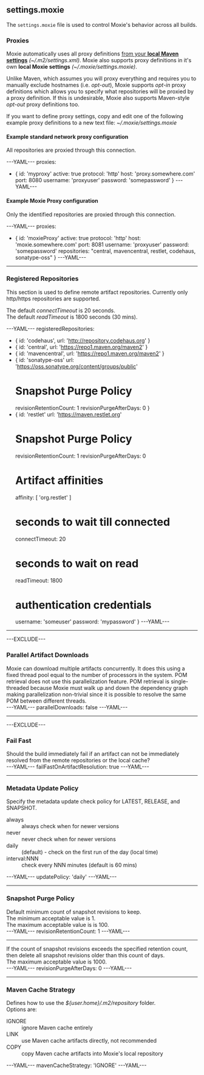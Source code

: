 ## settings.moxie

The `settings.moxie` file is used to control Moxie's behavior across all builds.

### Proxies
Moxie automatically uses all proxy definitions <u>from your <b>local Maven settings</b></u> *(~/.m2/settings.xml)*.  Moxie also supports proxy definitions in it's own <b>local Moxie settings</b> *(~/.moxie/settings.moxie)*.

Unlike Maven, which assumes you will proxy everything and requires you to manually exclude hostnames (i.e. *opt-out*), Moxie supports *opt-in* proxy definitions which allows you to specify what repositories will be proxied by a proxy definition. If this is undesirable, Moxie also supports Maven-style *opt-out* proxy definitions too. 

If you want to define proxy settings, copy and edit one of the following example proxy definitions to a new text file: *~/.moxie/settings.moxie*

#### Example standard network proxy configuration

All repositories are proxied through this connection.

---YAML---
proxies:
- {
    id: 'myproxy'
    active: true
    protocol: 'http'
    host: 'proxy.somewhere.com'
    port: 8080
    username: 'proxyuser'
    password: 'somepassword'
  }
---YAML---

#### Example Moxie Proxy configuration

Only the identified repositories are proxied through this connection.

---YAML---
proxies:
- {
    id: 'moxieProxy'
    active: true
    protocol: 'http'
    host: 'moxie.somewhere.com'
    port: 8081
    username: 'proxyuser'
    password: 'somepassword'
    repositories: "central, mavencentral, restlet, codehaus, sonatype-oss"
  }
---YAML---

<hr />

### Registered Repositories

This section is used to define remote artifact repositories.  Currently only http/https repositories are supported.

The default *connectTimeout* is 20 seconds.  
The default *readTimeout* is 1800 seconds (30 mins).

---YAML---
registeredRepositories:
- { id: 'codehaus', url: 'http://repository.codehaus.org' }
- { id: 'central', url: 'https://repo1.maven.org/maven2' }
- { id: 'mavencentral', url: 'https://repo1.maven.org/maven2' }
- {
    id: 'sonatype-oss'
    url: 'https://oss.sonatype.org/content/groups/public'
    # Snapshot Purge Policy
    revisionRetentionCount: 1
    revisionPurgeAfterDays: 0
  }
- {
    id: 'restlet'
    url: 'https://maven.restlet.org'
    # Snapshot Purge Policy
    revisionRetentionCount: 1
    revisionPurgeAfterDays: 0
    # Artifact affinities
    affinity: [ 'org.restlet' ]
    # seconds to wait till connected
    connectTimeout: 20
    # seconds to wait on read
    readTimeout: 1800
    # authentication credentials
    username: 'someuser'
    password: 'mypassword'
  }
---YAML---

<hr />

---EXCLUDE---
### Parallel Artifact Downloads
<div class="row">
<div class="span7">
Moxie can download multiple artifacts concurrently.  It does this using a fixed thread pool equal to the number of processors in the system.  POM retrieval does not use this parallelization feature.  POM retrieval is single-threaded because Moxie must walk up and down the dependency graph making parallelization non-trivial since it is possible to resolve the same POM between different threads.
</div>

<div class="span5">
---YAML---
parallelDownloads: false
---YAML---
</div>
</div>

<hr />
---EXCLUDE---

### Fail Fast

<div class="row">
<div class="span7">
Should the build immediately fail if an artifact can not be immediately resolved from the remote repositories or the local cache?
</div>

<div class="span5">
---YAML---
failFastOnArtifactResolution: true
---YAML---
</div>
</div>

<hr />

### Metadata Update Policy

<div class="row">
<div class="span7">
Specify the metadata update check policy for LATEST, RELEASE, and SNAPSHOT.
<dl>
  <dt>always</dt><dd>always check when for newer versions</dd>
  <dt>never</dt><dd>never check when for newer versions</dd>
  <dt>daily</dt><dd>(default) - check on the first run of the day (local time)</dd>
  <dt>interval:NNN</dt><dd>check every NNN minutes (default is 60 mins)</dd>
</dl>
</div>

<div class="span5">
---YAML---
updatePolicy: 'daily'
---YAML---
</div>
</div>

<hr />

### Snapshot Purge Policy

<div class="row">
<div class="span7">
Default minimum count of snapshot revisions to keep.<br/>
The minimum acceptable value is 1.<br/>
The maximum acceptable value is is 100.
</div>

<div class="span5">
---YAML---
revisionRetentionCount: 1
---YAML---
</div>
</div>

<hr />

<div class="row">
<div class="span7">
If the count of snapshot revisions exceeds the specified retention count, then delete all snapshot revisions older than this count of days.<br/>
The maximum acceptable value is 1000.
</div>

<div class="span5">
---YAML---
revisionPurgeAfterDays: 0
---YAML---
</div>
</div>

<hr />

### Maven Cache Strategy

<div class="row">
<div class="span7">
Defines how to use the <em>${user.home}/.m2/repository</em> folder.
<br />
Options are:
<dl>
  <dt>IGNORE</dt><dd>ignore Maven cache entirely</dd>
  <dt>LINK</dt><dd>use Maven cache artifacts directly, not recommended</dd>
  <dt>COPY</dt><dd>copy Maven cache artifacts into Moxie's local repository</dd>
</dl>
</div>

<div class="span5">
---YAML---
mavenCacheStrategy: 'IGNORE'
---YAML---
</div>
</div>
